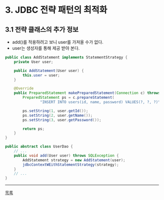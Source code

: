 # 3. JDBC 전략 패턴의 최적화

## 3.1 전략 클래스의 추가 정보

- add()를 적용하려고 보니 user를 가져올 수가 없다.
- user는 생성자를 통해 제공 받아 본다.

```java
public class AddStatement implements StatementStrategy {
    private User user;

    public AddStatement(User user) {
        this.user = user;
    }

    @Override
    public PreparedStatement makePreparedStatement(Connection c) throws SQLException {
        PreparedStatement ps = c.prepareStatement(
                "INSERT INTO users(id, name, password) VALUES(?, ?, ?)");

        ps.setString(1, user.getId());
        ps.setString(2, user.getName());
        ps.setString(3, user.getPassword());

        return ps;
    }
}
```

```java
public abstract class UserDao {
    // ...
    public void add(User user) throws SQLException {
        AddStatement strategy = new AddStatement(user);
        jdbcContextWEithStatementStrategy(strategy);
    }
    // ...
}
```
---
[목록](./index.md)
